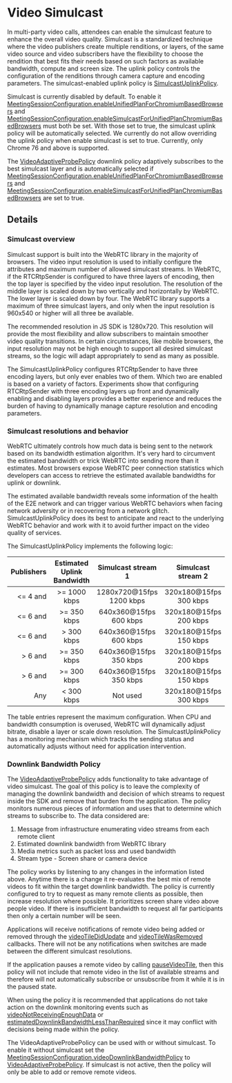 # Video Simulcast

In multi-party video calls, attendees can enable the simulcast feature to enhance the overall video quality. Simulcast is a standardized technique where the video publishers create multiple renditions, or layers, of the same video source and video subscribers have the flexibility to choose the rendition that best fits their needs based on such factors as available bandwidth, compute and screen size.
The uplink policy controls the configuration of the renditions through camera capture and encoding parameters. The simulcast-enabled uplink policy is [SimulcastUplinkPolicy](https://aws.github.io/amazon-chime-sdk-js/classes/simulcastuplinkpolicy.html).

Simulcast is currently disabled by default. To enable it [MeetingSessionConfiguration.enableUnifiedPlanForChromiumBasedBrowsers](https://aws.github.io/amazon-chime-sdk-js/classes/meetingsessionconfiguration.html#enableunifiedplanforchromiumbasedbrowsers) and [MeetingSessionConfiguration.enableSimulcastForUnifiedPlanChromiumBasedBrowsers](https://aws.github.io/amazon-chime-sdk-js/classes/meetingsessionconfiguration.html#enablesimulcastforunifiedplanchromiumbasedbrowsers) must both be set. With those set to true, the simulcast uplink policy will be automatically selected. We currently do not allow overriding the uplink policy when enable simulcast is set to true. Currently, only Chrome 76 and above is supported.

The [VideoAdaptiveProbePolicy](https://aws.github.io/amazon-chime-sdk-js/classes/videoadaptiveprobepolicy.html) downlink policy adaptively subscribes to the best simulcast layer and is automatically selected if [MeetingSessionConfiguration.enableUnifiedPlanForChromiumBasedBrowsers](https://aws.github.io/amazon-chime-sdk-js/classes/meetingsessionconfiguration.html#enableunifiedplanforchromiumbasedbrowsers) and [MeetingSessionConfiguration.enableSimulcastForUnifiedPlanChromiumBasedBrowsers](https://aws.github.io/amazon-chime-sdk-js/classes/meetingsessionconfiguration.html#enablesimulcastforunifiedplanchromiumbasedbrowsers) are set to true.

## Details

### Simulcast overview

Simulcast support is built into the WebRTC library in the majority of browsers.  The video input resolution is used to initially configure the attributes and maximum number of allowed simulcast streams.  In WebRTC, if the RTCRtpSender is configured to have three layers of encoding, then the top layer is specified by the video input resolution. The resolution of the middle layer is scaled down by two vertically and horizontally by WebRTC. The lower layer is scaled down by four.  The WebRTC library supports a maximum of three simulcast layers, and only when the input resolution is 960x540 or higher will all three be available.

The recommended resolution in JS SDK is 1280x720. This resolution will provide the most flexibility and allow subscribers to maintain smoother video quality transitions.  In certain circumstances, like mobile browsers, the input resolution may not be high enough to support all desired simulcast streams, so the logic will adapt appropriately to send as many as possible.

The SimulcastUplinkPolicy configures RTCRtpSender to have three encoding layers, but only ever enables two of them.  Which two are enabled is based on a variety of factors.   Experiments show that configuring RTCRtpSender with three encoding layers up front and dynamically enabling and disabling layers provides a better experience and reduces the burden of having to dynamically  manage capture resolution and encoding parameters.

### Simulcast resolutions and behavior

WebRTC ultimately controls how much data is being sent to the network based on its bandwidth estimation algorithm. It's very hard to circumvent the estimated bandwidth or trick WebRTC into sending more than it estimates. Most browsers expose WebRTC peer connection statistics which developers can access to retrieve the estimated available bandwidths for uplink or downlink.

The estimated available bandwidth reveals some information of the health of the E2E network and can trigger various WebRTC behaviors when facing network adversity or in recovering from a network glitch. SimulcastUplinkPolicy does its best to anticipate and react to the underlying WebRTC behavior and work with it to avoid further impact on the video quality of services.

The SimulcastUplinkPolicy implements the following logic:

| Publishers | Estimated Uplink Bandwidth |     Simulcast stream 1   |    Simulcast stream 2    |
|-----------:|:--------------------------:|:------------------------:|:------------------------:|
|   <= 4 and |        >= 1000 kbps        | 1280x720@15fps 1200 kbps | 320x180@15fps 300 kbps   |
|   <= 6 and |        >= 350 kbps         |  640x360@15fps 600 kbps  | 320x180@15fps 200 kbps   |
|   <= 6 and |        > 300 kbps          |  640x360@15fps 600 kbps  | 320x180@15fps 150 kbps   |
|   > 6  and |        >= 350 kbps         |  640x360@15fps 350 kbps  | 320x180@15fps 200 kbps   |
|   > 6  and |        >= 300 kbps         |  640x360@15fps 350 kbps  | 320x180@15fps 150 kbps   |
|    Any     |        < 300 kbps          |         Not used         | 320x180@15fps 300 kbps   |

The table entries represent the maximum configuration.  When CPU and bandwidth consumption is overused, WebRTC will dynamically adjust bitrate, disable a layer or scale down resolution. The SimulcastUplinkPolicy has a monitoring mechanism which tracks the sending status and automatically adjusts without need for application intervention.

### Downlink  Bandwidth Policy

The [VideoAdaptiveProbePolicy](https://aws.github.io/amazon-chime-sdk-js/classes/videoadaptiveprobepolicy.html) adds functionality to take advantage of video simulcast.  The goal of this policy is to leave the complexity of managing the downlink bandwidth and decision of which streams to request inside the SDK and remove that burden from the application.  The policy monitors numerous pieces of information and uses that to determine which streams to subscribe to.  The data considered are:
1. Message from infrastructure enumerating video streams from each remote client
2. Estimated downlink bandwidth from WebRTC library
3. Media metrics such as packet loss and used bandwidth
4. Stream type - Screen share or camera device

The policy works by listening to any changes in the information listed above.  Anytime there is a change it re-evaluates the best mix of remote videos to fit within the target downlink bandwidth.  The policy is currently configured to try to request as many remote clients as possible, then increase resolution where possible.  It prioritizes screen share video above people video.  If there is insufficient bandwidth to request all far participants then only a certain number will be seen.

Applications will receive notifications of remote video being added or removed through the [videoTileDidUpdate](https://aws.github.io/amazon-chime-sdk-js/interfaces/audiovideoobserver.html#videotiledidupdate) and [videoTileWasRemoved](https://aws.github.io/amazon-chime-sdk-js/interfaces/audiovideoobserver.html#videotilewasremoved) callbacks.  There will not be any notifications when switches are made between the different simulcast resolutions.

If the application pauses a remote video by calling [pauseVideoTile](https://aws.github.io/amazon-chime-sdk-js/interfaces/audiovideofacade.html#pausevideotile), then this policy will not include that remote video in the list of available streams and therefore will not automatically subscribe or unsubscribe from it while it is in the paused state.

When using the policy it is recommended that applications do not take action on the downlink monitoring events such as [videoNotReceivingEnoughData](https://aws.github.io/amazon-chime-sdk-js/interfaces/audiovideoobserver.html#videonotreceivingenoughdata) or [estimatedDownlinkBandwidthLessThanRequired](https://aws.github.io/amazon-chime-sdk-js/interfaces/audiovideoobserver.html#estimateddownlinkbandwidthlessthanrequired) since it may conflict with decisions being made within the policy.

The VideoAdaptiveProbePolicy can be used with or without simulcast.  To enable it without simulcast set the [MeetingSessionConfiguration.videoDownlinkBandwidthPolicy](https://aws.github.io/amazon-chime-sdk-js/classes/meetingsessionconfiguration.html#videodownlinkbandwidthpolicy) to [VideoAdaptiveProbePolicy](https://aws.github.io/amazon-chime-sdk-js/classes/videoadaptiveprobepolicy.html).  If simulcast is not active, then the policy will only be able to add or remove remote videos.

